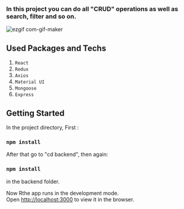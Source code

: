 



### In this project you can do all "CRUD" operations as well as search, filter and so on.

![ezgif com-gif-maker](https://user-images.githubusercontent.com/44974863/99693474-7324fa00-2a9c-11eb-9390-f064733078a7.gif)


## Used Packages and Techs

1. `React`
2. `Redux`
2. `Axios`
4. `Material UI`
5. `Mongoose`
6. `Express`

## Getting Started 

In the project directory, First : 

### `npm install`

After that go to "cd backend", then again:

### `npm install`

in the backend folder.

Now Rthe app runs in the development mode.\
Open [http://localhost:3000](http://localhost:3000) to view it in the browser.


